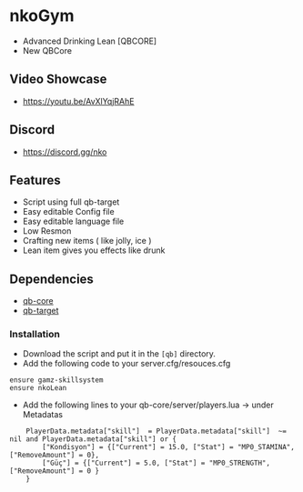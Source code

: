 # nkoGym
- Advanced Drinking Lean [QBCORE]
- New QBCore

## Video Showcase
- https://youtu.be/AvXlYqjRAhE
## Discord
- https://discord.gg/nko

## Features
- Script using full qb-target
- Easy editable Config file
- Easy editable language file
- Low Resmon
- Crafting new items ( like jolly, ice )
- Lean item gives you effects like drunk

## Dependencies
- [qb-core](https://github.com/qbcore-framework/qb-core)
- [qb-target](https://github.com/qbcore-framework/qb-target)

### Installation
- Download the script and put it in the `[qb]` directory.
- Add the following code to your server.cfg/resouces.cfg
```
ensure gamz-skillsystem
ensure nkoLean
```
- Add the following lines to your qb-core/server/players.lua -> under Metadatas
```
	PlayerData.metadata["skill"]  = PlayerData.metadata["skill"]  ~= nil and PlayerData.metadata["skill"] or {
		["Kondisyon"] = {["Current"] = 15.0, ["Stat"] = "MP0_STAMINA", ["RemoveAmount"] = 0}, 
		["Güç"] = {["Current"] = 5.0, ["Stat"] = "MP0_STRENGTH", ["RemoveAmount"] = 0 }
	}
```
